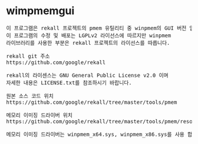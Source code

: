 # wimpmemgui

<pre>
이 프로그램은 rekall 프로젝트의 pmem 유틸리티 중 winpmem의 GUI 버전 입니다.
이 프로그램의 수정 및 배포는 LGPLv2 라이선스에 따르지만 winpmem 
라이브러리를 사용한 부분은 rekall 프로젝트의 라이선스를 따릅니다.

rekall git 주소
https://github.com/google/rekall

rekall의 라이센스는 GNU General Public License v2.0 이며
자세한 내용은 LICENSE.txt를 참조하시기 바랍니다.

원본 소스 코드 위치
https://github.com/google/rekall/tree/master/tools/pmem

메모리 이미징 드라이버 위치
https://github.com/google/rekall/tree/master/tools/pmem/resources/winpmem

메모리 이미징 드라이버는 winpmem_x64.sys, winpmem_x86.sys를 사용 합니다.
</pre>
